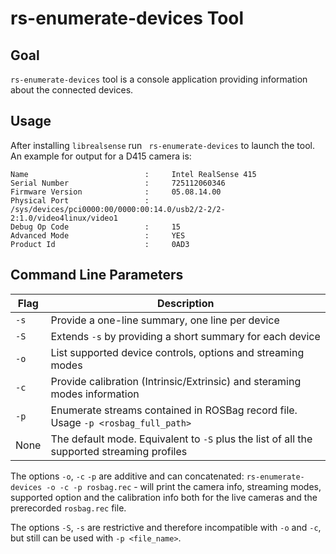 # rs-enumerate-devices Tool

## Goal
`rs-enumerate-devices` tool is a console application providing information about the connected devices.

## Usage
After installing `librealsense` run ` rs-enumerate-devices` to launch the tool.
An example for output for a D415 camera is:

```
Name                          :     Intel RealSense 415    
Serial Number                 :     725112060346     
Firmware Version              :     05.08.14.00
Physical Port                 :     /sys/devices/pci0000:00/0000:00:14.0/usb2/2-2/2-2:1.0/video4linux/video1
Debug Op Code                 :     15
Advanced Mode                 :     YES
Product Id                    :     0AD3
```

## Command Line Parameters

|Flag   |Description   |
|---|---|
|`-s`|Provide a one-line summary, one line per device|
|`-S`|Extends `-s` by providing a short summary for each device|
|`-o`|List supported device controls, options and streaming modes|
|`-c`|Provide calibration (Intrinsic/Extrinsic) and steraming modes information|
|`-p`|Enumerate streams contained in ROSBag record file. Usage `-p <rosbag_full_path>`|
| None| The default mode. Equivalent to `-S` plus the list of all the supported streaming profiles|

The options `-o`, `-c` `-p` are additive and can concatenated:
`rs-enumerate-devices -o -c -p rosbag.rec` - will print the camera info, streaming modes,
supported option and the calibration info both for the live cameras and the prerecorded `rosbag.rec` file.

The options `-S`, `-s` are restrictive and therefore incompatible with `-o` and `-c`,
but still can be used with `-p <file_name>`.
